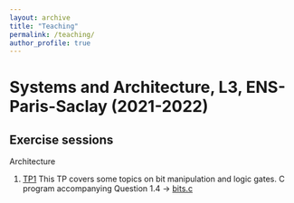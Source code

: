 ```yaml
---
layout: archive
title: "Teaching"
permalink: /teaching/
author_profile: true
---
```


# Systems and Architecture, L3, ENS-Paris-Saclay (2021-2022)

## Exercise sessions

Architecture

1. [TP1](TP01/tp01_eng.pdf)
This TP covers some topics on bit manipulation and logic gates.
C program accompanying Question 1.4 -> [bits.c](TP01/bits.c)

